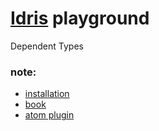 # [Idris](http://www.idris-lang.org/) playground
Dependent Types

### note:

* [installation](https://github.com/idris-lang/Idris-dev/wiki/Installing-an-Idris-Development-version-in-a-sandbox)
* [book](https://www.manning.com/books/type-driven-development-with-idris)
* [atom plugin](https://atom.io/packages/language-idris)
